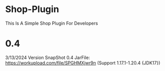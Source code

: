 # Shop-Plugin
This Is A Simple Shop Plugin For Developers

# 0.4
3/13/2024 Version SnapShot 0.4 JarFile: https://workupload.com/file/SPGHMXjwr9n (Support 1.17.1-1.20.4 {JDK17})

